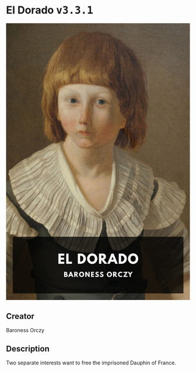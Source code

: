 
# El Dorado <kbd>v3.3.1</kbd>

<center>
  <img src="./cover-1024.jpg"/>
</center>

## Creator
Baroness Orczy

## Description
Two separate interests want to free the imprisoned Dauphin of France.
